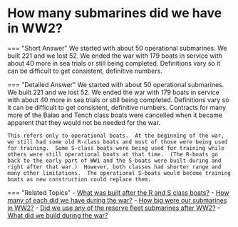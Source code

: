 # How many submarines did we have in WW2?


=== "Short Answer"
    We started with about 50 operational submarines. We built 221 and we lost 52. We ended the war with 179 boats in service with about 40 more in sea trials or still being completed. Definitions vary so it can be difficult to get consistent, definitive numbers.

=== "Detailed Answer"
    We started with about 50 operational submarines.  We built 221 and we lost 52.  We ended the war with 179 boats in service with about 40 more in sea trials or still being completed.  Definitions vary so it can be difficult to get consistent, definitive numbers.  Contracts for many more of the Balao and Tench class boats were cancelled when it became apparent that they would not be needed for the war.

    This refers only to operational boats.  At the beginning of the war, we still had some old R-class boats and most of those were being used for training.  Some S-class boats were being used for training while others were still operational boats at that time.  (The R-boats go back to the early part of WW1 and the S-boats were built during and right after that war.)  However, both classes had shorter range and many other limitations.  The operational S-boats would become training boats as new construction could replace them.

=== "Related Topics"
    - [What was built after the R and S class boats?](./what-was-built-after-the-r-and-s-class-boats.md)
    - [How many of each did we have during the war?](./how-many-of-each-did-we-have-during-the-war.md)
    - [How big were our submarines in WW2?](./how-big-were-our-submarines-in-ww2.md)
    - [Did we use any of the reserve fleet submarines after WW2?](./did-we-use-any-of-the-reserve-fleet-submarines-after-ww2.md)
    - [What did we build during the war?](./what-did-we-build-during-the-war.md)

